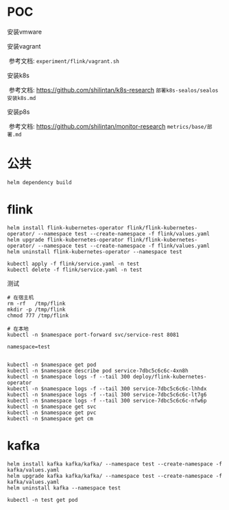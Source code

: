 # POC

安装vmware

安装vagrant

​	参考文档: `experiment/flink/vagrant.sh`

安装k8s

​	参考文档: https://github.com/shilintan/k8s-research `部署k8s-sealos/sealos安装k8s.md`

安装p8s

​	参考文档: https://github.com/shilintan/monitor-research `metrics/base/部署.md`

# 公共

```
helm dependency build
```

# flink

```
helm install flink-kubernetes-operator flink/flink-kubernetes-operator/ --namespace test --create-namespace -f flink/values.yaml
helm upgrade flink-kubernetes-operator flink/flink-kubernetes-operator/ --namespace test --create-namespace -f flink/values.yaml
helm uninstall flink-kubernetes-operator --namespace test

kubectl apply -f flink/service.yaml -n test
kubectl delete -f flink/service.yaml -n test
```

测试

```
# 在宿主机
rm -rf   /tmp/flink
mkdir -p /tmp/flink
chmod 777 /tmp/flink

# 在本地
kubectl -n $namespace port-forward svc/service-rest 8081
```



```
namespace=test


kubectl -n $namespace get pod
kubectl -n $namespace describe pod service-7dbc5c6c6c-4xn8h
kubectl -n $namespace logs -f --tail 300 deploy/flink-kubernetes-operator
kubectl -n $namespace logs -f --tail 300 service-7dbc5c6c6c-lhhdx
kubectl -n $namespace logs -f --tail 300 service-7dbc5c6c6c-lt7g6
kubectl -n $namespace logs -f --tail 300 service-7dbc5c6c6c-nfw6p
kubectl -n $namespace get svc
kubectl -n $namespace get pvc
kubectl -n $namespace get cm
```



# kafka

```
helm install kafka kafka/kafka/ --namespace test --create-namespace -f kafka/values.yaml
helm upgrade kafka kafka/kafka/ --namespace test --create-namespace -f kafka/values.yaml
helm uninstall kafka --namespace test
```



```
kubectl -n test get pod
```

